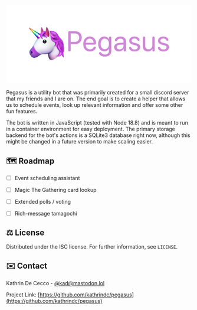 ![Banner Image](.github/banner.png)

Pegasus is a utility bot that was primarily created for a small discord server that my friends and I are on. The end goal is to create a helper that allows us to schedule events, look up relevant information and offer some other fun features.

The bot is written in JavaScript (tested with Node 18.8) and is meant to run in a container environment for easy deployment. The primary storage backend for the bot's actions is a SQLite3 database right now, although this might be changed in a future version to make scaling easier.

## 🗺️ Roadmap

* [ ] Event scheduling assistant

* [ ] Magic The Gathering card lookup

* [ ] Extended polls / voting

* [ ] Rich-message tamagochi

## ⚖️ License

Distributed under the ISC license. For further information, see `LICENSE`.

## ✉️ Contact

Kathrin De Cecco - [@kad@mastodon.lol](https://mastodon.lol/@kad)

Project Link: [https://github.com/kathrindc/pegasus](https://github.com/kathrindc/pegasus)
